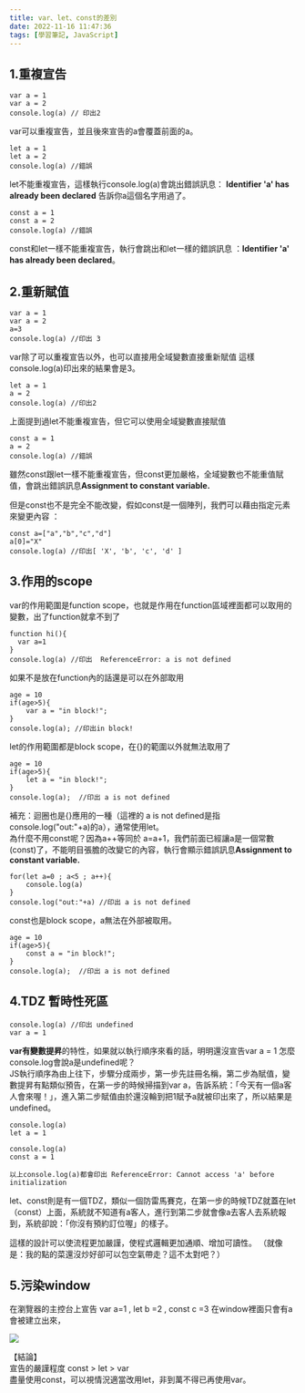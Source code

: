 ```yaml
---
title: var、let、const的差別
date: 2022-11-16 11:47:36
tags: [學習筆記, JavaScript]
---
```


## 1.重複宣告
```
var a = 1
var a = 2
console.log(a) // 印出2
```
var可以重複宣告，並且後來宣告的a會覆蓋前面的a。

```
let a = 1
let a = 2
console.log(a) //錯誤
```
let不能重複宣告，這樣執行console.log(a)會跳出錯誤訊息：
**Identifier 'a' has already been declared**
告訴你a這個名字用過了。

```
const a = 1
const a = 2
console.log(a) //錯誤
```
const和let一樣不能重複宣告，執行會跳出和let一樣的錯誤訊息 ：**Identifier 'a' has already been declared**。

## 2.重新賦值
```
var a = 1
var a = 2
a=3
console.log(a) //印出 3
```
var除了可以重複宣告以外，也可以直接用全域變數直接重新賦值
這樣console.log(a)印出來的結果會是3。

```
let a = 1
a = 2
console.log(a) //印出2
```
上面提到過let不能重複宣告，但它可以使用全域變數直接賦值

```
const a = 1
a = 2
console.log(a) //錯誤
```
雖然const跟let一樣不能重複宣告，但const更加嚴格，全域變數也不能重值賦值，會跳出錯誤訊息**Assignment to constant variable.**

但是const也不是完全不能改變，假如const是一個陣列，我們可以藉由指定元素來變更內容 ：
```
const a=["a","b","c","d"]
a[0]="X"
console.log(a) //印出[ 'X', 'b', 'c', 'd' ]
```

## 3.作用的scope
var的作用範圍是function scope，也就是作用在function區域裡面都可以取用的變數，出了function就拿不到了
```
function hi(){
  var a=1
}
console.log(a) //印出  ReferenceError: a is not defined
```
如果不是放在function內的話還是可以在外部取用
```
age = 10
if(age>5){
    var a = "in block!";
}
console.log(a); //印出in block!
```

let的作用範圍都是block scope，在{}的範圍以外就無法取用了
```
age = 10
if(age>5){
    let a = "in block!";
}
console.log(a);  //印出 a is not defined
```
補充：迴圈也是{}應用的一種（這裡的 a is not defined是指console.log("out:"+a)的a），通常使用let。<br>
為什麼不用const呢？因為a++等同於 a=a+1，我們前面已經讓a是一個常數(const)了，不能明目張膽的改變它的內容，執行會顯示錯誤訊息**Assignment to constant variable.**
```
for(let a=0 ; a<5 ; a++){
    console.log(a)
}
console.log("out:"+a) //印出 a is not defined

```

const也是block scope，a無法在外部被取用。
```
age = 10
if(age>5){
    const a = "in block!";
}
console.log(a);  //印出 a is not defined
```

## 4.TDZ 暫時性死區
```
console.log(a) //印出 undefined
var a = 1
```
**var有變數提昇**的特性，如果就以執行順序來看的話，明明還沒宣告var a = 1 怎麼console.log會說a是undefined呢？<br>
JS執行順序為由上往下，步驟分成兩步，第一步先註冊名稱，第二步為賦值，變數提昇有點類似預告，在第一步的時候掃描到var a，告訴系統：「今天有一個a客人會來喔！」，進入第二步賦值由於還沒輪到把1賦予a就被印出來了，所以結果是undefined。

```
console.log(a)
let a = 1

console.log(a)
const a = 1

以上console.log(a)都會印出 ReferenceError: Cannot access 'a' before initialization
```
let、const則是有一個TDZ，類似一個防雷馬賽克，在第一步的時候TDZ就蓋在let（const）上面，系統就不知道有a客人，進行到第二步就會像a去客人去系統報到，系統卻說：「你沒有預約訂位喔」的樣子。

這樣的設計可以使流程更加嚴謹，使程式邏輯更加通順、增加可讀性。
（就像是：我的點的菜還沒炒好卻可以包空氣帶走？這不太對吧？）
## 5.污染window
在瀏覽器的主控台上宣告 var a=1 , let b =2 , const c =3
在window裡面只會有a會被建立出來，


![](https://i.imgur.com/rzkMLRO.png)


【結論】<br>
宣告的嚴謹程度 const > let > var<br>
盡量使用const，可以視情況適當改用let，非到萬不得已再使用var。 


